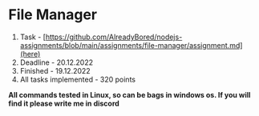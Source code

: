 # File Manager

1. Task - [https://github.com/AlreadyBored/nodejs-assignments/blob/main/assignments/file-manager/assignment.md](here)
2. Deadline - 20.12.2022
3. Finished - 19.12.2022
4. All tasks implemented - 320 points

**All commands tested in Linux, so can be bags in windows os. If you will find it please write me in discord**
